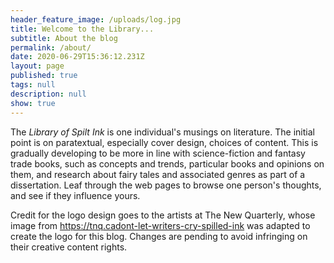 ```yaml
---
header_feature_image: /uploads/log.jpg
title: Welcome to the Library...
subtitle: About the blog
permalink: /about/
date: 2020-06-29T15:36:12.231Z
layout: page
published: true
tags: null
description: null
show: true
---
```

The *Library of Spilt Ink* is one individual's musings on literature. The initial point is on paratextual, especially cover design, choices of content. This is gradually developing to be more in line with science-fiction and fantasy trade books, such as concepts and trends, particular books and opinions on them, and research about fairy tales and associated genres as part of a dissertation. Leaf through the web pages to browse one person's thoughts, and see if they influence yours.

Credit for the logo design goes to the artists at The New Quarterly, whose image from <https://tnq.cadont-let-writers-cry-spilled-ink> was adapted to create the logo for this blog. Changes are pending to avoid infringing on their creative content rights.